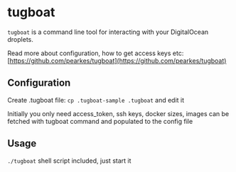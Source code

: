 tugboat
=======

`tugboat` is a command line tool for interacting with your DigitalOcean droplets.

Read more about configuration, how to get access keys etc:
[https://github.com/pearkes/tugboat](https://github.com/pearkes/tugboat)


Configuration
-------------

Create .tugboat file: `cp .tugboat-sample .tugboat` and edit it

Initially you only need access_token, ssh keys, docker sizes, images can be fetched with tugboat command and populated to the config file


Usage
-----

`./tugboat` shell script included, just start it
